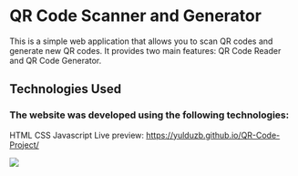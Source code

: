 <h1>QR Code Scanner and Generator</h1>

<p>This is a simple web application that allows you to scan QR codes and generate new QR codes. It provides two main features: QR Code Reader and QR Code Generator.</p>

<h2>Technologies Used</h2>
<h3>The website was developed using the following technologies:</h3>

HTML
CSS
Javascript
Live preview: https://yulduzb.github.io/QR-Code-Project/

![](QR.gif)